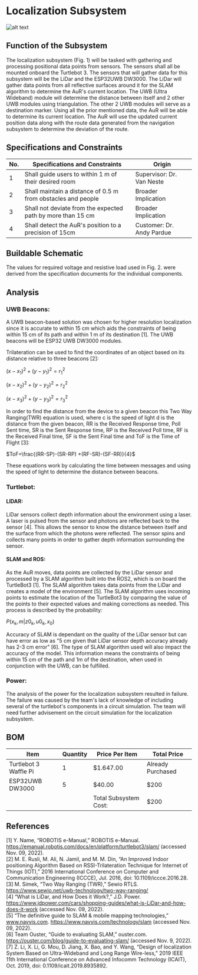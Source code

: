 # Localization Subsystem
![alt text](https://cdn.discordapp.com/attachments/385728957950984195/1042640894735695952/unnamed_1.png/to/img.png)
## Function of the Subsystem
The localization subsystem (Fig. 1) will be tasked with gathering and processing positional data points from sensors. The sensors shall all be mounted onboard the Turtlebot 3. The sensors that will gather data for this subsystem will be the LiDar and the ESP32UWB DW3000. The LiDar will gather data points from all reflective surfaces around it for the SLAM algorithm to determine the AuR's current location. The UWB (Ultra Wideband) module will determine the distance between itself and 2 other UWB modules using triangulation. The other 2 UWB modules will serve as a destination marker. Using all the prior mentioned data, the AuR will be able to determine its current location. The AuR will use the updated current position data along with the route data generated from the navigation subsystem to determine the deviation of the route. 

## Specifications and Constraints

| No. | Specifications and Constraints | Origin | 
|-|-|-| 
| 1 | Shall guide users to within 1 m of their desired room | Supervisor: Dr. Van Neste 
| 2 | Shall maintain a distance of 0.5 m from obstacles and people | Broader Implication
| 3 | Shall not deviate from the expected path by more than 15 cm | Broader Implication
| 4 | Shall detect the AuR's position to a precision of 15cm | Customer: Dr. Andy Pardue

## Buildable Schematic 
The values for required voltage and resistive load used in Fig. 2. were derived from the specification documents for the individual components.

## Analysis

### UWB  Beacons:
A UWB beacon-based solution was chosen for higher resolution localization since it is accurate to within 15 cm which aids the constraints of being within 15 cm of its path and within 1 m of its destination [1]. The UWB beacons will be ESP32 UWB DW3000 modules.

Trilateration can be used to find the coordinates of an object based on its distance relative to three beacons [2]:

$(x- x_{1})^{2}+(y- y_{1})^{2} = r_{1}{}^{2}$

$(x- x_{2})^{2}+(y- y_{2})^{2} = r_{2}{}^{2}$

$(x- x_{3})^{2}+(y- y_{3})^{2} = r_{3}{}^{2}$

In order to find the distance from the device to a given beacon this Two Way Ranging(TWR) equation is used, where c is the speed of light d is the distance from the given beacon, RR is the Received Response time, Poll Sent time, SR is the Sent Response time, RP is the Received Poll time, RF is the Received Final time, SF is the Sent Final time and ToF is the Time of Flight [3]:

$ToF=\frac{(RR-SP)-(SR-RP) +(RF-SR)-(SF-RR)}{4}$

These equations work by calculating the time between messages and using the speed of light to determine the distance between beacons.

### Turtlebot:

#### LIDAR:
LiDar sensors collect depth information about the environment using a laser. A laser is pulsed from the sensor and photons are reflected back to the sensor [4]. This allows the sensor to know the distance between itself and the surface from which the photons were reflected. The sensor spins and collects many points in order to gather depth information surrounding the sensor.

#### SLAM and ROS:
As the AuR moves, data points are collected by the LiDar sensor and processed by a SLAM algorithm built into the ROS2, which is on board the TurtleBot3 [1]. The SLAM algorithm takes data points from the LiDar and creates a model of the environment [5]. The SLAM algorithm uses incoming points to estimate the location of the TurtleBot3 by comparing the value of the points to their expected values and making corrections as needed. This process is described by the probability:

$P(x_k, m|z0_k, u0_k, x_0)$

Accuracy of SLAM is dependant on the quality of the LiDar sensor but can have error as low as "5 cm given that LiDar sensor depth accuracy already has 2-3 cm error" [6]. The type of SLAM algorithm used will also impact the accuracy of the model. This information means the constraints of being within 15 cm of the path and 1m of the destination, when used in conjunction with the UWB, can be fulfilled.

### Power:
The analysis of the power for the localization subsystem resulted in failure. The failure was caused by the team's lack of knowledge of including several of the turtlebot's components in a circuit simulation. The team will need further advisement on the circuit simulation for the localization subsystem.

## BOM
| Item | Quantity | Price Per Item | Total Price | 
|-|-|-|-| 
| Turtlebot 3 Waffle Pi | 1 | $1.647.00 | Already Purchased | 
| ESP32UWB DW3000 | 5 | $40.00 | $200 | 
| | | Total Subsystem Cost: | $200|

## References
[1] Y.  Name,  “ROBOTIS  e-Manual,”  ROBOTIS  e-Manual.  https://emanual.robotis.com/docs/en/platform/turtlebot3/slam/  (accessed  Nov. 09, 2022).  
[2] M. E. Rusli, M. Ali, N. Jamil, and M. M. Din, “An Improved Indoor  positioning Algorithm Based on RSSI-Trilateration Technique for Internet of Things (IOT),” 2016 International Conference on Computer and Communication Engineering (ICCCE), Jul. 2016, doi: 10.1109/iccce.2016.28.  
[3] M.  Simek,  “Two  Way  Ranging  (TWR),”  Sewio  RTLS.  https://www.sewio.net/uwb-technology/two-way-ranging/  
[4] “What  is  LiDar,  and  How  Does  it  Work?,”  J.D.  Power.  https://www.jdpower.com/cars/shopping-guides/what-is-LiDar-and-how-does-it-work (accessed Nov. 09, 2022).  
[5] “The  definitive  guide  to  SLAM  &  mobile  mapping  technologies,” www.navvis.com.  https://www.navvis.com/technology/slam  (accessed Nov. 09, 2022).  
[6] Team  Ouster,  “Guide  to  evaluating  SLAM,”  ouster.com.  https://ouster.com/blog/guide-to-evaluating-slam/  (accessed  Nov.  9,  2022).  
[7] Z. Li, X. Li, G. Mou, D. Jiang, X. Bao, and Y. Wang, “Design of  localization System Based on Ultra-Wideband and Long Range Wire-less,” 2019 IEEE 11th International Conference on Advanced Infocomm Technology (ICAIT), Oct. 2019, doi: 0.1109/icait.2019.8935892.

